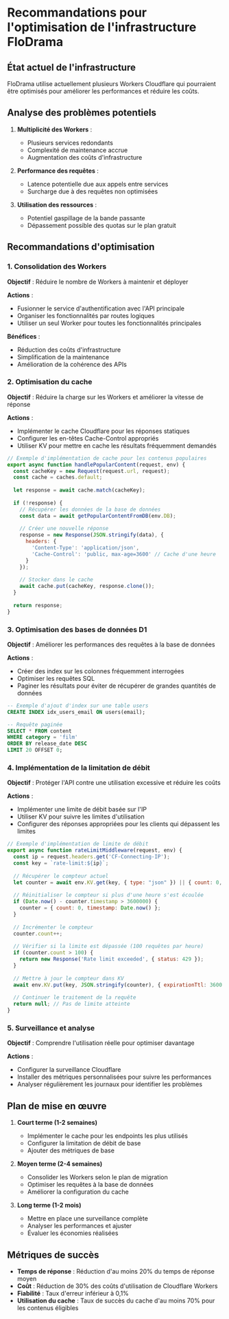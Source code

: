 # Recommandations pour l'optimisation de l'infrastructure FloDrama

## État actuel de l'infrastructure

FloDrama utilise actuellement plusieurs Workers Cloudflare qui pourraient être optimisés pour améliorer les performances et réduire les coûts.

## Analyse des problèmes potentiels

1. **Multiplicité des Workers** :
   - Plusieurs services redondants
   - Complexité de maintenance accrue
   - Augmentation des coûts d'infrastructure

2. **Performance des requêtes** :
   - Latence potentielle due aux appels entre services
   - Surcharge due à des requêtes non optimisées

3. **Utilisation des ressources** :
   - Potentiel gaspillage de la bande passante
   - Dépassement possible des quotas sur le plan gratuit

## Recommandations d'optimisation

### 1. Consolidation des Workers

**Objectif** : Réduire le nombre de Workers à maintenir et déployer

**Actions** :
- Fusionner le service d'authentification avec l'API principale
- Organiser les fonctionnalités par routes logiques
- Utiliser un seul Worker pour toutes les fonctionnalités principales

**Bénéfices** :
- Réduction des coûts d'infrastructure
- Simplification de la maintenance
- Amélioration de la cohérence des APIs

### 2. Optimisation du cache

**Objectif** : Réduire la charge sur les Workers et améliorer la vitesse de réponse

**Actions** :
- Implémenter le cache Cloudflare pour les réponses statiques
- Configurer les en-têtes Cache-Control appropriés
- Utiliser KV pour mettre en cache les résultats fréquemment demandés

```javascript
// Exemple d'implémentation de cache pour les contenus populaires
export async function handlePopularContent(request, env) {
  const cacheKey = new Request(request.url, request);
  const cache = caches.default;
  
  let response = await cache.match(cacheKey);
  
  if (!response) {
    // Récupérer les données de la base de données
    const data = await getPopularContentFromDB(env.DB);
    
    // Créer une nouvelle réponse
    response = new Response(JSON.stringify(data), {
      headers: {
        'Content-Type': 'application/json',
        'Cache-Control': 'public, max-age=3600' // Cache d'une heure
      }
    });
    
    // Stocker dans le cache
    await cache.put(cacheKey, response.clone());
  }
  
  return response;
}
```

### 3. Optimisation des bases de données D1

**Objectif** : Améliorer les performances des requêtes à la base de données

**Actions** :
- Créer des index sur les colonnes fréquemment interrogées
- Optimiser les requêtes SQL
- Paginer les résultats pour éviter de récupérer de grandes quantités de données

```sql
-- Exemple d'ajout d'index sur une table users
CREATE INDEX idx_users_email ON users(email);

-- Requête paginée
SELECT * FROM content 
WHERE category = 'film' 
ORDER BY release_date DESC 
LIMIT 20 OFFSET 0;
```

### 4. Implémentation de la limitation de débit

**Objectif** : Protéger l'API contre une utilisation excessive et réduire les coûts

**Actions** :
- Implémenter une limite de débit basée sur l'IP
- Utiliser KV pour suivre les limites d'utilisation
- Configurer des réponses appropriées pour les clients qui dépassent les limites

```javascript
// Exemple d'implémentation de limite de débit
export async function rateLimitMiddleware(request, env) {
  const ip = request.headers.get('CF-Connecting-IP');
  const key = `rate-limit:${ip}`;
  
  // Récupérer le compteur actuel
  let counter = await env.KV.get(key, { type: "json" }) || { count: 0, timestamp: Date.now() };
  
  // Réinitialiser le compteur si plus d'une heure s'est écoulée
  if (Date.now() - counter.timestamp > 3600000) {
    counter = { count: 0, timestamp: Date.now() };
  }
  
  // Incrémenter le compteur
  counter.count++;
  
  // Vérifier si la limite est dépassée (100 requêtes par heure)
  if (counter.count > 100) {
    return new Response('Rate limit exceeded', { status: 429 });
  }
  
  // Mettre à jour le compteur dans KV
  await env.KV.put(key, JSON.stringify(counter), { expirationTtl: 3600 });
  
  // Continuer le traitement de la requête
  return null; // Pas de limite atteinte
}
```

### 5. Surveillance et analyse

**Objectif** : Comprendre l'utilisation réelle pour optimiser davantage

**Actions** :
- Configurer la surveillance Cloudflare
- Installer des métriques personnalisées pour suivre les performances
- Analyser régulièrement les journaux pour identifier les problèmes

## Plan de mise en œuvre

1. **Court terme (1-2 semaines)**
   - Implémenter le cache pour les endpoints les plus utilisés
   - Configurer la limitation de débit de base
   - Ajouter des métriques de base

2. **Moyen terme (2-4 semaines)**
   - Consolider les Workers selon le plan de migration
   - Optimiser les requêtes à la base de données
   - Améliorer la configuration du cache

3. **Long terme (1-2 mois)**
   - Mettre en place une surveillance complète
   - Analyser les performances et ajuster
   - Évaluer les économies réalisées

## Métriques de succès

- **Temps de réponse** : Réduction d'au moins 20% du temps de réponse moyen
- **Coût** : Réduction de 30% des coûts d'utilisation de Cloudflare Workers
- **Fiabilité** : Taux d'erreur inférieur à 0,1%
- **Utilisation du cache** : Taux de succès du cache d'au moins 70% pour les contenus éligibles
